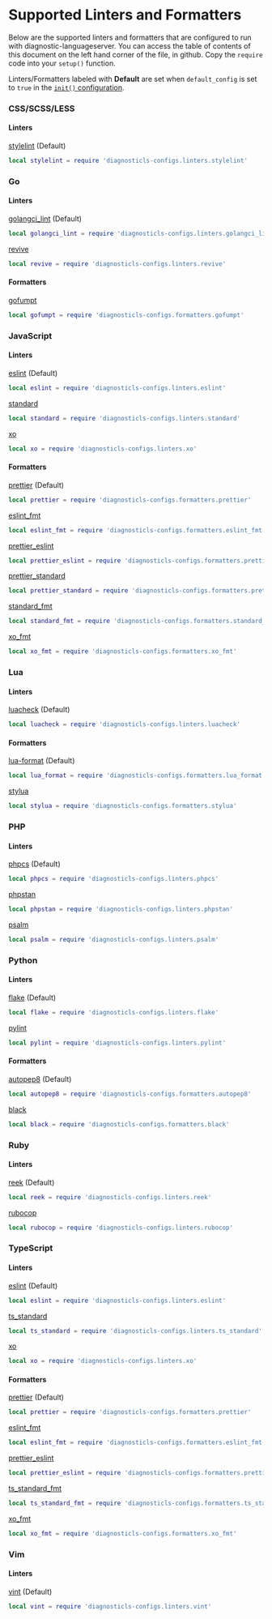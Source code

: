 # Supported Linters and Formatters

Below are the supported linters and formatters that are configured to run with diagnostic-languageserver. You can access
the table of contents of this document on the left hand corner of the file, in github. Copy the `require` code into your
`setup()` function.

Linters/Formatters labeled with __Default__ are set when `default_config` is set to `true` in the
[`init()` configuration](https://github.com/creativenull/diagnosticls-configs-nvim#default-configuration).

### CSS/SCSS/LESS
#### Linters

[stylelint][stylelint] (Default)

```lua
local stylelint = require 'diagnosticls-configs.linters.stylelint'
```

### Go
#### Linters

[golangci_lint][golangci_lint] (Default)

```lua
local golangci_lint = require 'diagnosticls-configs.linters.golangci_lint'
```

[revive][revive]

```lua
local revive = require 'diagnosticls-configs.linters.revive'
```

#### Formatters

[gofumpt][gofumpt]

```lua
local gofumpt = require 'diagnosticls-configs.formatters.gofumpt'
```

### JavaScript
#### Linters

[eslint][eslint] (Default)

```lua
local eslint = require 'diagnosticls-configs.linters.eslint'
```

[standard][standard]

```lua
local standard = require 'diagnosticls-configs.linters.standard'
```

[xo][xo]

```lua
local xo = require 'diagnosticls-configs.linters.xo'
```

#### Formatters

[prettier][prettier] (Default)

```lua
local prettier = require 'diagnosticls-configs.formatters.prettier'
```

[eslint_fmt][eslint]

```lua
local eslint_fmt = require 'diagnosticls-configs.formatters.eslint_fmt'
```

[prettier_eslint][prettier_eslint]

```lua
local prettier_eslint = require 'diagnosticls-configs.formatters.prettier_eslint'
```

[prettier_standard][prettier_standard]

```lua
local prettier_standard = require 'diagnosticls-configs.formatters.prettier_standard'
```

[standard_fmt][standard]

```lua
local standard_fmt = require 'diagnosticls-configs.formatters.standard_fmt'
```

[xo_fmt][xo]

```lua
local xo_fmt = require 'diagnosticls-configs.formatters.xo_fmt'
```

### Lua
#### Linters

[luacheck][luacheck] (Default)

```lua
local luacheck = require 'diagnosticls-configs.linters.luacheck'
```

#### Formatters

[lua-format][lua-format] (Default)

```lua
local lua_format = require 'diagnosticls-configs.formatters.lua_format'
```

[stylua][stylua]

```lua
local stylua = require 'diagnosticls-configs.formatters.stylua'
```

### PHP
#### Linters

[phpcs][phpcs] (Default)

```lua
local phpcs = require 'diagnosticls-configs.linters.phpcs'
```

[phpstan][phpstan]

```lua
local phpstan = require 'diagnosticls-configs.linters.phpstan'
```

[psalm][psalm]

```lua
local psalm = require 'diagnosticls-configs.linters.psalm'
```

### Python
#### Linters

[flake][flake] (Default)

```lua
local flake = require 'diagnosticls-configs.linters.flake'
```

[pylint][pylint]

```lua
local pylint = require 'diagnosticls-configs.linters.pylint'
```

#### Formatters

[autopep8][autopep8] (Default)

```lua
local autopep8 = require 'diagnosticls-configs.formatters.autopep8'
```

[black][black]

```lua
local black = require 'diagnosticls-configs.formatters.black'
```

### Ruby
#### Linters

[reek][reek] (Default)

```lua
local reek = require 'diagnosticls-configs.linters.reek'
```

[rubocop][rubocop]

```lua
local rubocop = require 'diagnosticls-configs.linters.rubocop'
```

### TypeScript
#### Linters

[eslint][eslint] (Default)

```lua
local eslint = require 'diagnosticls-configs.linters.eslint'
```

[ts_standard][ts_standard]

```lua
local ts_standard = require 'diagnosticls-configs.linters.ts_standard'
```

[xo][xo]

```lua
local xo = require 'diagnosticls-configs.linters.xo'
```

#### Formatters

[prettier][prettier] (Default)

```lua
local prettier = require 'diagnosticls-configs.formatters.prettier'
```

[eslint_fmt][eslint]

```lua
local eslint_fmt = require 'diagnosticls-configs.formatters.eslint_fmt'
```

[prettier_eslint][prettier_eslint]

```lua
local prettier_eslint = require 'diagnosticls-configs.formatters.prettier_eslint'
```

[ts_standard_fmt][ts_standard]

```lua
local ts_standard_fmt = require 'diagnosticls-configs.formatters.ts_standard_fmt'
```

[xo_fmt][xo]

```lua
local xo_fmt = require 'diagnosticls-configs.formatters.xo_fmt'
```

### Vim
#### Linters

[vint][vint] (Default)

```lua
local vint = require 'diagnosticls-configs.linters.vint'
```

[//]: # (Linters/Formatters list)
[autopep8]: https://github.com/hhatto/autopep8
[black]: https://github.com/psf/black
[eslint]: https://github.com/eslint/eslint
[flake]: https://github.com/PyCQA/flake8
[gofumpt]: https://github.com/mvdan/gofumpt
[golangci_lint]: https://github.com/golangci/golangci-lint
[phpcs]: https://github.com/squizlabs/PHP_CodeSniffer
[phpstan]: https://github.com/phpstan/phpstan
[prettier]: https://github.com/prettier/prettier
[prettier_eslint]: https://github.com/prettier/prettier-eslint
[prettier_standard]: https://github.com/sheerun/prettier-standard
[psalm]: https://github.com/vimeo/psalm
[pylint]: https://github.com/PyCQA/pylint
[reek]: https://github.com/troessner/reek
[revive]: https://github.com/mgechev/revive
[rubocop]: https://github.com/rubocop/rubocop
[standard]: https://github.com/standard/standard
[stylelint]: https://github.com/stylelint/stylelint
[ts_standard]: https://github.com/standard/ts-standard
[vint]: https://github.com/Vimjas/vint
[xo]: https://github.com/xojs/xo
[luacheck]: https://github.com/mpeterv/luacheck
[lua-format]: https://github.com/Koihik/LuaFormatter
[stylua]: https://github.com/JohnnyMorganz/StyLua
